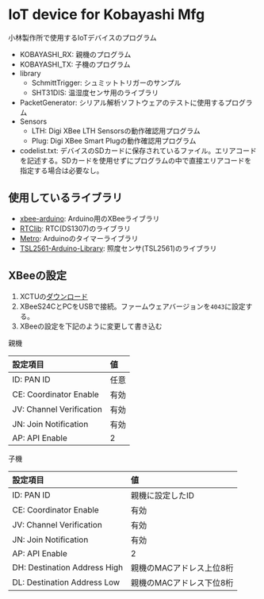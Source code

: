 # IoT device for Kobayashi Mfg
小林製作所で使用するIoTデバイスのプログラム

- KOBAYASHI_RX: 親機のプログラム
- KOBAYASHI_TX: 子機のプログラム
- library
    - SchmittTrigger: シュミットトリガーのサンプル
    - SHT31DIS: 温湿度センサ用のライブラリ
- PacketGenerator: シリアル解析ソフトウェアのテストに使用するプログラム
- Sensors
    - LTH: Digi XBee LTH Sensorsの動作確認用プログラム
    - Plug: Digi XBee Smart Plugの動作確認用プログラム
- codelist.txt: デバイスのSDカードに保存されているファイル。エリアコードを記述する。SDカードを使用せずにプログラムの中で直接エリアコードを指定する場合は必要なし。

## 使用しているライブラリ
- [xbee-arduino](https://github.com/andrewrapp/xbee-arduino): Arduino用のXBeeライブラリ
- [RTClib](https://github.com/adafruit/RTClib): RTC(DS1307)のライブラリ
- [Metro](http://playground.arduino.cc/Code/Metro): Arduinoのタイマーライブラリ
- [TSL2561-Arduino-Library](https://github.com/adafruit/TSL2561-Arduino-Library): 照度センサ(TSL2561)のライブラリ

## XBeeの設定
1. XCTUの[ダウンロード](https://www.digi.com/products/iot-platform/xctu)
1. XBeeS24CとPCをUSBで接続。ファームウェアバージョンを`4043`に設定する。
1. XBeeの設定を下記のように変更して書き込む

親機

|設定項目|値|
|:--|:--|
|ID: PAN ID|任意|
|CE: Coordinator Enable|有効|
|JV: Channel Verification|有効|
|JN: Join Notification|有効|
|AP: API Enable|2|

子機

|設定項目|値|
|:--|:--|
|ID: PAN ID|親機に設定したID|
|CE: Coordinator Enable|有効|
|JV: Channel Verification|有効|
|JN: Join Notification|有効|
|AP: API Enable|2|
|DH: Destination Address High|親機のMACアドレス上位8桁|
|DL: Destination Address Low|親機のMACアドレス下位8桁|
